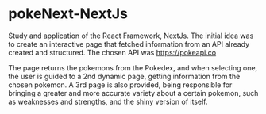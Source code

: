 # pokeNext-NextJs
Study and application of the React Framework, NextJs. The initial idea was to create an interactive page that fetched information from an API already created and structured. The chosen API was https://pokeapi.co

The page returns the pokemons from the Pokedex, and when selecting one, the user is guided to a 2nd dynamic page,
getting information from the chosen pokemon. A 3rd page is also provided, being responsible for bringing a greater and more accurate variety about a certain pokemon, such as weaknesses and strengths, and the shiny version of itself.
